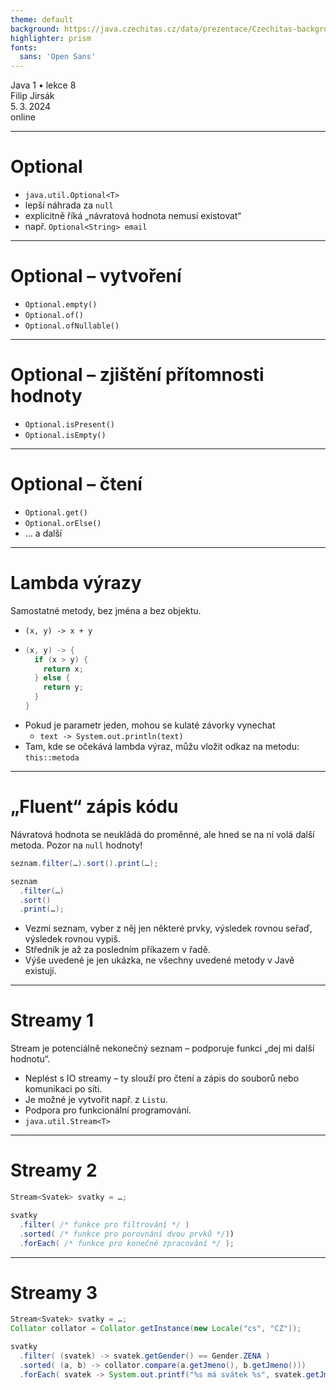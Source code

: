 ```yaml
---
theme: default
background: https://java.czechitas.cz/data/prezentace/Czechitas-background.jpg
highlighter: prism
fonts:
  sans: 'Open Sans'
---
```


<div class="white flex flex-col mt-48 text-2xl font-light gap-2">
    <div class="font-bold text-6xl">Java 1 • lekce 8</div>
    <div>Filip Jirsák</div>
    <div>5. 3. 2024</div>
    <div>online</div>
</div>

---

# Optional

* `java.util.Optional<T>`
* lepší náhrada za `null`
* explicitně říká „návratová hodnota nemusí existovat“
* např. `Optional<String> email`

---

# Optional – vytvoření

* `Optional.empty()`
* `Optional.of()`
* `Optional.ofNullable()`

---

# Optional – zjištění přítomnosti hodnoty

* `Optional.isPresent()`
* `Optional.isEmpty()`

---

# Optional – čtení

* `Optional.get()`
* `Optional.orElse()`
* … a další

---

# Lambda výrazy

Samostatné metody, bez jména a bez objektu.

* `(x, y) -> x + y`
* ```java
  (x, y) -> {
    if (x > y) {
      return x;
    } else {
      return y;
    }
  }
  ```
* Pokud je parametr jeden, mohou se kulaté závorky vynechat
  * `text -> System.out.println(text)`
* Tam, kde se očekává lambda výraz, můžu vložit odkaz na metodu: `this::metoda`

---

# „Fluent“ zápis kódu

Návratová hodnota se neukládá do proměnné, ale hned se na ní volá další metoda. Pozor na `null` hodnoty!

```java
seznam.filter(…).sort().print(…);

seznam
  .filter(…)
  .sort()
  .print(…);
```

* Vezmi seznam, vyber z něj jen některé prvky, výsledek rovnou seřaď, výsledek rovnou vypiš.
* Středník je až za posledním příkazem v řadě.
* Výše uvedené je jen ukázka, ne všechny uvedené metody v Javě existují.


---

# Streamy 1

Stream je potenciálně nekonečný seznam – podporuje funkci „dej mi další hodnotu“.

* Neplést s IO streamy – ty slouží pro čtení a zápis do souborů nebo komunikaci po síti.
* Je možné je vytvořit např. z `List`u.
* Podpora pro funkcionální programování.
* `java.util.Stream<T>`

---

# Streamy 2

```java
Stream<Svatek> svatky = …;

svatky
  .filter( /* funkce pro filtrování */ )
  .sorted( /* funkce pro porovnání dvou prvků */))
  .forEach( /* funkce pro konečné zpracování */ );
```

---

# Streamy 3

```java
Stream<Svatek> svatky = …;
Collator collator = Collator.getInstance(new Locale("cs", "CZ"));

svatky
  .filter( (svatek) -> svatek.getGender() == Gender.ZENA )
  .sorted( (a, b) -> collator.compare(a.getJmeno(), b.getJmeno()))
  .forEach( svatek -> System.out.printf("%s má svátek %s", svatek.getJmeno(), svatek.getDen()).println() );
```
